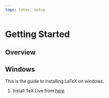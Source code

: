 ```yaml
---
tags: latex, setup
---
```


# Getting Started

## Overview

## Windows

This is the guide to installing LaTeX on windows.

1. Install TeX Live from [here](https://tug.org/texlive/windows.html)
